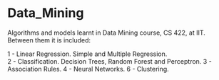 # Data_Mining
Algorithms and models learnt in Data Mining course, CS 422, at IIT. Between them it is included:

1 - Linear Regression. Simple and Multiple Regression.          
2 - Classification. Decision Trees, Random Forest and Perceptron.
3 - Association Rules.
4 - Neural Networks.
6 - Clustering.
